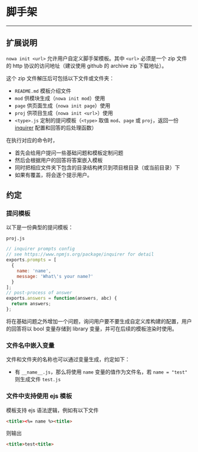 # 脚手架

---

## 扩展说明

`nowa init <url>` 允许用户自定义脚手架模板。其中 `<url>` 必须是一个 zip 文件的 http 协议的访问地址（建议使用 github 的 archive zip 下载地址）。

这个 zip 文件解压后可包括以下文件或文件夹：

- `README.md` 模板介绍文件
- `mod` 供模块生成（`nowa init mod`）使用
- `page` 供页面生成（`nowa init page`）使用
- `proj` 供项目生成（`nowa init <url>`）使用
- `<type>.js` 定制的提问模板（`<type>` 取值 `mod`、`page` 或 `proj`，返回一份 [inquirer](https://www.npmjs.org/package/inquirer) 配置和回答的后处理函数）

在执行对应的命令时，
- 首先会给用户提问一些基础问题和模板定制问题
- 然后会根据用户的回答将答案嵌入模板
- 同时把相应文件夹下包含的目录结构拷贝到项目根目录（或当前目录）下
- 如果有覆盖，将会逐个提示用户。

## 约定

### 提问模板

  以下是一份典型的提问模板：

  `proj.js`
  ```js
  // inquirer prompts config
  // see https://www.npmjs.org/package/inquirer for detail
  exports.prompts = [
    {
      name: 'name',
      message: 'What\'s your name?'
    }
  ];
  // post-process of answer
  exports.answers = function(answers, abc) {
    return answers;
  };
  ```
  
  将在基础问题之外增加一个问题，询问用户要不要生成自定义库构建的配置，用户的回答将以 bool 变量存储到 library 变量，并可在后续的模板渲染时使用。

### 文件名中嵌入变量

  文件和文件夹的名称也可以通过变量生成，约定如下：
  
  - 有 `__name__.js`，那么将使用 `name` 变量的值作为文件名，若 `name = "test"` 则生成文件 `test.js`

### 文件中支持使用 ejs 模板

  模板支持 ejs 语法逻辑，例如有以下文件
  
  ```html
  <title><%= name %><title>
  ```
  
  则输出
  
  ```html
  <title>test<title>
  ```